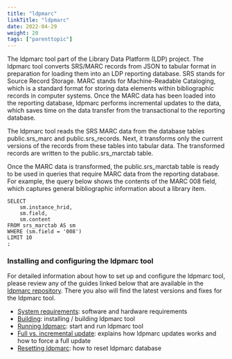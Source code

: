 ```yaml
---
title: "ldpmarc"
linkTitle: "ldpmarc"
date: 2022-04-29
weight: 20
tags: ["parenttopic"]
---
```


The ldpmarc tool part of the Library Data Platform (LDP) project. The ldpmarc tool converts SRS/MARC records from JSON to tabular format in preparation for loading them into an LDP reporting database. SRS stands for Source Record Storage. MARC stands for Machine-Readable Cataloging, which is a standard format for storing data elements within bibliographic records in computer systems. Once the MARC data has been loaded into the reporting database, ldpmarc performs incremental updates to the data, which saves time on the data transfer from the transactional to the reporting database.

The ldpmarc tool reads the SRS MARC data from the database tables public.srs_marc and public.srs_records. Next, it transforms only the current versions of the records from these tables into tabular data. The transformed records are written to the public.srs_marctab table.

Once the MARC data is transformed, the public.srs_marctab table is ready to be used in queries that require MARC data from the reporting database. For example, the query below shows the contents of the MARC 008 field, which captures general bibliographic information about a library item.

```
SELECT
    sm.instance_hrid,
    sm.field,
    sm.content
FROM srs_marctab AS sm
WHERE (sm.field = '008')     
LIMIT 10
;
```

### Installing and configuring the ldpmarc tool

For detailed information about how to set up and configure the ldpmarc tool, please review any of the guides linked below that are available in the [ldpmarc repository](https://github.com/library-data-platform/ldpmarc). There you also will find the latest versions and fixes for the ldpmarc tool.

* [System requirements](https://github.com/library-data-platform/ldpmarc/tree/v1.5.3#system-requirements): software and hardware requirements
* [Building](https://github.com/library-data-platform/ldpmarc/tree/v1.5.3#building-ldpmarc): installing / building ldpmarc tool
* [Running ldpmarc](https://github.com/library-data-platform/ldpmarc/tree/v1.5.3#running-ldpmarc): start and run ldpmarc tool
* [Full vs. incremental update](https://github.com/library-data-platform/ldpmarc/tree/v1.5.3#full-vs-incremental-update): explains how ldpmarc updates works and how to force a full update
* [Resetting ldpmarc](https://github.com/library-data-platform/ldpmarc/tree/v1.5.3#resetting-ldpmarc): how to reset ldpmarc database
